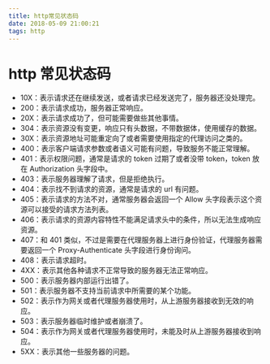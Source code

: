 ```yaml
---
title: http常见状态码
date: 2018-05-09 21:00:21
tags: http
---
```


# http 常见状态码

* 10X：表示请求还在继续发送，或者请求已经发送完了，服务器还没处理完。
* 200：表示请求成功，服务器正常响应。
* 20X：表示请求成功了，但可能需要做些其他事情。
* 304：表示资源没有变更，响应只有头数据，不带数据体，使用缓存的数据。
* 30X：表示资源地址可能重定向了或者需要使用指定的代理访问之类的。
* 400：表示客户端请求参数或者语义可能有问题，导致服务不能正常理解。
* 401：表示权限问题，通常是请求的 token 过期了或者没带 token，token 放在 Authorization 头字段中。
* 403：表示服务器理解了请求，但是拒绝执行。
* 404：表示找不到请求的资源，通常是请求的 url 有问题。
* 405：表示请求的方法不对，通常服务器会返回一个 Allow 头字段表示这个资源可以接受的请求方法列表。
* 406：表示请求的资源内容特性不能满足请求头中的条件，所以无法生成响应资源。
* 407：和 401 类似，不过是需要在代理服务器上进行身份验证，代理服务器需要返回一个 Proxy-Authenticate 头字段进行身份询问。
* 408：表示请求超时。
* 4XX：表示其他各种请求不正常导致的服务器无法正常响应。
* 500：表示服务器内部运行出错了。
* 501：表示服务器不支持当前请求中所需要的某个功能。
* 502：表示作为网关或者代理服务器使用时，从上游服务器接收到无效的响应。
* 503：表示服务器临时维护或者崩溃了。
* 504：表示作为网关或者代理服务器使用时，未能及时从上游服务器接收到响应。
* 5XX：表示其他一些服务器的问题。

